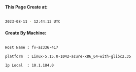 
   
#### This Page Create at:

```bash

2023-08-11 - 12:44:13 UTC

```

#### Create By Machine:

```bash

Host Name : fv-az336-417

platform  : Linux-5.15.0-1042-azure-x86_64-with-glibc2.35

Ip Local  : 10.1.184.0

```

